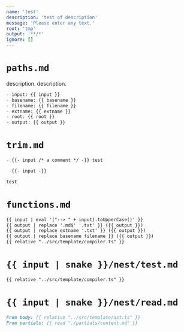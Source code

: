 ```yaml
---
name: 'test'
description: 'test of description'
message: 'Please enter any text.'
root: 'tmp'
output: '**/*'
ignore: []
---
```


# `paths.md`

description. description.

```markdown
- input: {{ input }}
- basename: {{ basename }}
- filename: {{ filename }}
- extname: {{ extname }}
- root: {{ root }}
- output: {{ output }}
```

# `trim.md`

```markdown
- {{- input /* a comment */ -}} test

  {{- input -}}

test
```

# `functions.md`

```markdown
{{ input | eval '("--> " + input).toUpperCase()' }}
{{ output | replace '.md$' '.txt' }} ({{ output }})
{{ output | replace extname '.txt' }} ({{ output }})
{{ output | replace basename filename }} ({{ output }})
{{ relative "../src/template/compiler.ts" }}
```

# `{{ input | snake }}/nest/test.md`

```markdown
{{ relative "../src/template/compiler.ts" }}
```

# `{{ input | snake }}/nest/read.md`

```markdown
From body: {{ relative "../src/template/ast.ts" }}
From partials: {{ read "./partials/content.md" }}
```
